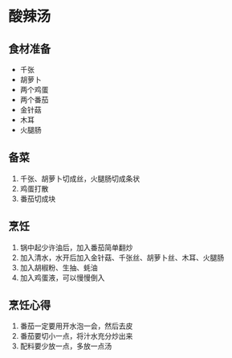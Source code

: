 # 酸辣汤

## 食材准备
* 千张
* 胡萝卜
* 两个鸡蛋
* 两个番茄
* 金针菇
* 木耳
* 火腿肠

## 备菜
1. 千张、胡萝卜切成丝，火腿肠切成条状
2. 鸡蛋打散
3. 番茄切成块

## 烹饪
1. 锅中起少许油后，加入番茄简单翻炒
2. 加入清水，水开后加入金针菇、千张丝、胡萝卜丝、木耳、火腿肠
3. 加入胡椒粉、生抽、蚝油
4. 加入鸡蛋液，可以慢慢倒入

## 烹饪心得
1. 番茄一定要用开水泡一会，然后去皮
2. 番茄要切小一点，将汁水充分炒出来
3. 配料要少放一点，多放一点汤
